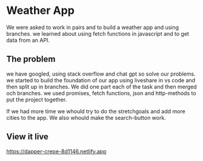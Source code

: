 # Weather App

We were asked to work in pairs and to build a weather app and using branches. 
we learned about using fetch functions in javascript and to get data from an API.


## The problem
we have googled, using stack overflow and chat gpt so solve our problems. 
we started to build  the  foundation of our app using liveshare in vs code and then split up in branches. We did one part each of the task and then merged och branches. 
we used promises, fetch functions, json and http-methods to put the project together.

If we had more time we whould try to do the stretchgoals and add more cities to the app.
We also whould make the search-button work.


## View it live

https://dapper-crepe-8d1146.netlify.app
